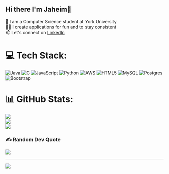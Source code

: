 ## Hi there I'm Jaheim👋

🏫 I am a Computer Science student at York University </br>
👨‍💻 I create applications for fun and to stay consistent</br>
📫 Let's connect on [LinkedIn](https://www.linkedin.com/in/jaheim-daniels/)


# 💻 Tech Stack:
![Java](https://img.shields.io/badge/java-%23ED8B00.svg?style=for-the-badge&logo=openjdk&logoColor=white) ![C](https://img.shields.io/badge/c-%2300599C.svg?style=for-the-badge&logo=c&logoColor=white) ![JavaScript](https://img.shields.io/badge/javascript-%23323330.svg?style=for-the-badge&logo=javascript&logoColor=%23F7DF1E) ![Python](https://img.shields.io/badge/python-3670A0?style=for-the-badge&logo=python&logoColor=ffdd54) ![AWS](https://img.shields.io/badge/AWS-%23FF9900.svg?style=for-the-badge&logo=amazon-aws&logoColor=white) ![HTML5](https://img.shields.io/badge/html5-%23E34F26.svg?style=for-the-badge&logo=html5&logoColor=white) ![MySQL](https://img.shields.io/badge/mysql-4479A1.svg?style=for-the-badge&logo=mysql&logoColor=white) ![Postgres](https://img.shields.io/badge/postgres-%23316192.svg?style=for-the-badge&logo=postgresql&logoColor=white) ![Bootstrap](https://img.shields.io/badge/bootstrap-%238511FA.svg?style=for-the-badge&logo=bootstrap&logoColor=white)
# 📊 GitHub Stats:
![](https://github-readme-stats.vercel.app/api?username=JD-2004-dev&theme=transparent&hide_border=false&include_all_commits=false&count_private=false)<br/>
![](https://nirzak-streak-stats.vercel.app/?user=JD-2004-dev&theme=transparent&hide_border=false)<br/>
![](https://github-readme-stats.vercel.app/api/top-langs/?username=JD-2004-dev&theme=transparent&hide_border=false&include_all_commits=false&count_private=false&layout=compact)

### ✍️ Random Dev Quote
![](https://quotes-github-readme.vercel.app/api?type=horizontal&theme=radical)

---
[![](https://visitcount.itsvg.in/api?id=JD-2004-dev&icon=7&color=11)](https://visitcount.itsvg.in)

<!-- Proudly created with GPRM ( https://gprm.itsvg.in ) -->
